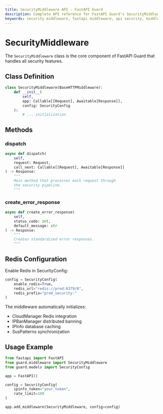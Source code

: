 ```yaml
---
title: SecurityMiddleware API - FastAPI Guard
description: Complete API reference for FastAPI Guard's SecurityMiddleware class and its configuration options
keywords: security middleware, fastapi middleware, api security, middleware configuration
---
```


# SecurityMiddleware

The `SecurityMiddleware` class is the core component of FastAPI Guard that handles all security features.

## Class Definition

```python
class SecurityMiddleware(BaseHTTPMiddleware):
    def __init__(
        self,
        app: Callable[[Request], Awaitable[Response]],
        config: SecurityConfig
    ):
        # ... initialization
```

## Methods

### dispatch

```python
async def dispatch(
    self,
    request: Request,
    call_next: Callable[[Request], Awaitable[Response]]
) -> Response:
    """
    Main method that processes each request through
    the security pipeline.
    """
```

### create_error_response

```python
async def create_error_response(
    self,
    status_code: int,
    default_message: str
) -> Response:
    """
    Creates standardized error responses.
    """
```

## Redis Configuration
Enable Redis in SecurityConfig:

```python
config = SecurityConfig(
    enable_redis=True,
    redis_url="redis://prod:6379/0",
    redis_prefix="prod_security:"
)
```

The middleware automatically initializes:
- CloudManager Redis integration
- IPBanManager distributed banning
- IPInfo database caching
- SusPatterns synchronization

## Usage Example

```python
from fastapi import FastAPI
from guard.middleware import SecurityMiddleware
from guard.models import SecurityConfig

app = FastAPI()

config = SecurityConfig(
    ipinfo_token="your_token",
    rate_limit=100
)

app.add_middleware(SecurityMiddleware, config=config)
```